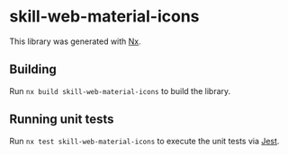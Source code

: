 # skill-web-material-icons

This library was generated with [Nx](https://nx.dev).

## Building

Run `nx build skill-web-material-icons` to build the library.

## Running unit tests

Run `nx test skill-web-material-icons` to execute the unit tests via [Jest](https://jestjs.io).
